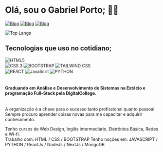 # Olá, sou o Gabriel Porto; 🤙🏽

[![Blog](https://img.shields.io/badge/LinkedIn-0077B5?style=for-the-badge&logo=linkedin&logoColor=white)](https://www.linkedin.com/in/devgarb-fs/)
[![Blog](https://img.shields.io/badge/Instagram-E4405F?style=for-the-badge&logo=instagram&logoColor=white)](https://instagram.com/gabrielcporto)
[![Blog](https://img.shields.io/badge/WhatsApp-25D366?style=for-the-badge&logo=whatsapp&logoColor=white)](https://www.linkedin.com/in/devgarb-fs/)

![Top Langs](https://github-readme-stats.vercel.app/api/top-langs/?username=DevGarb&layout=compact)


## Tecnologias que uso no cotidiano;

<div style="display: inline_block">
    <img align="center" alt="HTML5" src="https://img.shields.io/badge/HTML5-E34F26?style=for-the-badge&logo=html5&logoColor=white"></img><br/>
    <img align="center" alt="CSS 3" src="https://img.shields.io/badge/CSS3-1572B6?style=for-the-badge&logo=css3&logoColor=white"></img>
    <img align="center" alt="BOOTSTRAP" src="https://img.shields.io/badge/Bootstrap-563D7C?style=for-the-badge&logo=bootstrap&logoColor=white"></img>
    <img align="center" alt="TAILWIND CSS" src="https://img.shields.io/badge/Tailwind_CSS-38B2AC?style=for-the-badge&logo=tailwind-css&logoColor=white"></img><br/>
    <img align="center" alt="REACT" src="https://img.shields.io/badge/React-20232A?style=for-the-badge&logo=react&logoColor=61DAFB"></img>
    <img align="center" alt="JavaScrit" src="https://img.shields.io/badge/JavaScript-F7DF1E?style=for-the-badge&logo=javascript&logoColor=black"></img>
    <img align="center" alt="PYTHON" src="https://img.shields.io/badge/Python-3776AB?style=for-the-badge&logo=python&logoColor=white"></img>
</div><br/>

#### Graduando em Análise e Desenvolvimento de Sistemas na Estácio e programação Full-Stack pela DigitalCollege.<br/><br/>

A organização é a chave para o sucesso tanto profissional quanto pessoal.
Sempre procuro aprender coisas novas para me capacitar e adquirir conhecimento.

Tenho cursos de Web Design, Inglês intermediário, Eletrônica Básica, Redes e Wi-fi.<br/>
Trabalho com: HTML / CSS / BOOTSTRAP
Tenho noções em: JAVASCRIPT / PYTHON / ReactJs / NodeJs / NextJs / MongoDB
